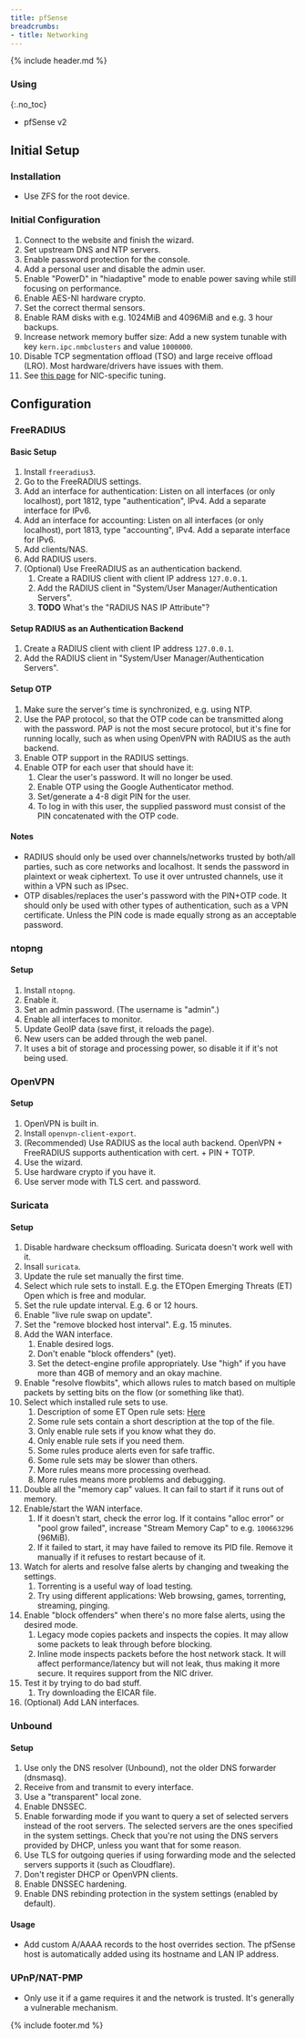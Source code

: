 ```yaml
---
title: pfSense
breadcrumbs:
- title: Networking
---
```

{% include header.md %}

### Using
{:.no_toc}

- pfSense v2

## Initial Setup

### Installation

- Use ZFS for the root device.

### Initial Configuration

1. Connect to the website and finish the wizard.
1. Set upstream DNS and NTP servers.
1. Enable password protection for the console.
1. Add a personal user and disable the admin user.
1. Enable "PowerD" in "hiadaptive" mode to enable power saving while still focusing on performance.
1. Enable AES-NI hardware crypto.
1. Set the correct thermal sensors.
1. Enable RAM disks with e.g. 1024MiB and 4096MiB and e.g. 3 hour backups.
1. Increase network memory buffer size: Add a new system tunable with key `kern.ipc.nmbclusters` and value `1000000`.
1. Disable TCP segmentation offload (TSO) and large receive offload (LRO). Most hardware/drivers have issues with them.
1. See [this page](https://docs.netgate.com/pfsense/en/latest/hardware/tuning-and-troubleshooting-network-cards.html) for NIC-specific tuning.

## Configuration

### FreeRADIUS

#### Basic Setup

1. Install `freeradius3`.
1. Go to the FreeRADIUS settings.
1. Add an interface for authentication: Listen on all interfaces (or only localhost), port 1812, type "authentication", IPv4. Add a separate interface for IPv6.
1. Add an interface for accounting: Listen on all interfaces (or only localhost), port 1813, type "accounting", IPv4. Add a separate interface for IPv6.
1. Add clients/NAS.
1. Add RADIUS users.
1. (Optional) Use FreeRADIUS as an authentication backend.
    1. Create a RADIUS client with client IP address `127.0.0.1`.
    1. Add the RADIUS client in "System/User Manager/Authentication Servers".
    1. **TODO** What's the "RADIUS NAS IP Attribute"?

#### Setup RADIUS as an Authentication Backend

1. Create a RADIUS client with client IP address `127.0.0.1`.
1. Add the RADIUS client in "System/User Manager/Authentication Servers".

#### Setup OTP

1. Make sure the server's time is synchronized, e.g. using NTP.
1. Use the PAP protocol, so that the OTP code can be transmitted along with the password. PAP is not the most secure protocol, but it's fine for running locally, such as when using OpenVPN with RADIUS as the auth backend.
1. Enable OTP support in the RADIUS settings.
1. Enable OTP for each user that should have it:
    1. Clear the user's password. It will no longer be used.
    1. Enable OTP using the Google Authenticator method.
    1. Set/generate a 4-8 digit PIN for the user.
    1. To log in with this user, the supplied password must consist of the PIN concatenated with the OTP code.

#### Notes

- RADIUS should only be used over channels/networks trusted by both/all parties, such as core networks and localhost. It sends the password in plaintext or weak ciphertext. To use it over untrusted channels, use it within a VPN such as IPsec.
- OTP disables/replaces the user's password with the PIN+OTP code. It should only be used with other types of authentication, such as a VPN certificate. Unless the PIN code is made equally strong as an acceptable password.

### ntopng

#### Setup

1. Install `ntopng`.
1. Enable it.
1. Set an admin password. (The username is "admin".)
1. Enable all interfaces to monitor.
1. Update GeoIP data (save first, it reloads the page).
1. New users can be added through the web panel.
1. It uses a bit of storage and processing power, so disable it if it's not being used.

### OpenVPN

#### Setup

1. OpenVPN is built in.
1. Install `openvpn-client-export`.
1. (Recommended) Use RADIUS as the local auth backend. OpenVPN + FreeRADIUS supports authentication with cert. + PIN + TOTP.
1. Use the wizard.
1. Use hardware crypto if you have it.
1. Use server mode with TLS cert. and password.

### Suricata

#### Setup

1. Disable hardware checksum offloading. Suricata doesn't work well with it.
1. Insall `suricata`.
1. Update the rule set manually the first time.
1. Select which rule sets to install. E.g. the ETOpen Emerging Threats (ET) Open which is free and modular.
1. Set the rule update interval. E.g. 6 or 12 hours.
1. Enable "live rule swap on update".
1. Set the "remove blocked host interval". E.g. 15 minutes.
1. Add the WAN interface.
    1. Enable desired logs.
    1. Don't enable "block offenders" (yet).
    1. Set the detect-engine profile appropriately. Use "high" if you have more than 4GB of memory and an okay machine.
1. Enable "resolve flowbits", which allows rules to match based on multiple packets by setting bits on the flow (or something like that).
1. Select which installed rule sets to use.
    1. Description of some ET Open rule sets: [Here](https://doc.emergingthreats.net/bin/view/Main/EmergingFAQ#What_is_the_general_intent_of_ea)
    1. Some rule sets contain a short description at the top of the file.
    1. Only enable rule sets if you know what they do.
    1. Only enable rule sets if you need them.
    1. Some rules produce alerts even for safe traffic.
    1. Some rule sets may be slower than others.
    1. More rules means more processing overhead.
    1. More rules means more problems and debugging.
1. Double all the "memory cap" values. It can fail to start if it runs out of memory.
1. Enable/start the WAN interface.
    1. If it doesn't start, check the error log. If it contains "alloc error" or "pool grow failed", increase "Stream Memory Cap" to e.g. `100663296` (96MiB).
    1. If it failed to start, it may have failed to remove its PID file. Remove it manually if it refuses to restart because of it.
1. Watch for alerts and resolve false alerts by changing and tweaking the settings.
    1. Torrenting is a useful way of load testing.
    1. Try using different applications: Web browsing, games, torrenting, streaming, pinging.
1. Enable "block offenders" when there's no more false alerts, using the desired mode.
    1. Legacy mode copies packets and inspects the copies. It may allow some packets to leak through before blocking.
    1. Inline mode inspects packets before the host network stack. It will affect performance/latency but will not leak, thus making it more secure. It requires support from the NIC driver.
1. Test it by trying to do bad stuff.
    1. Try downloading the EICAR file.
1. (Optional) Add LAN interfaces.

### Unbound

#### Setup

1. Use only the DNS resolver (Unbound), not the older DNS forwarder (dnsmasq).
1. Receive from and transmit to every interface.
1. Use a "transparent" local zone.
1. Enable DNSSEC.
1. Enable forwarding mode if you want to query a set of selected servers instead of the root servers. The selected servers are the ones specified in the system settings. Check that you're not using the DNS servers provided by DHCP, unless you want that for some reason.
1. Use TLS for outgoing queries if using forwarding mode and the selected servers supports it (such as Cloudflare).
1. Don't register DHCP or OpenVPN clients.
1. Enable DNSSEC hardening.
1. Enable DNS rebinding protection in the system settings (enabled by default).

#### Usage

- Add custom A/AAAA records to the host overrides section. The pfSense host is automatically added using its hostname and LAN IP address.

### UPnP/NAT-PMP

- Only use it if a game requires it and the network is trusted. It's generally a vulnerable mechanism.

{% include footer.md %}
